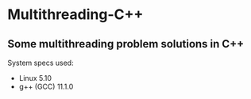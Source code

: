 # Multithreading-C++

Some multithreading problem solutions in C++
--------------------

System specs used:
- Linux 5.10
- g++ (GCC) 11.1.0
